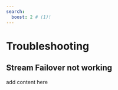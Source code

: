 ```yaml
---
search:
  boost: 2 # (1)!
---
```


# Troubleshooting

## Stream Failover not working

add content here

